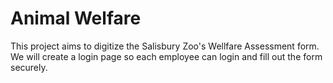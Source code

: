 # Animal Welfare
This project aims to digitize the Salisbury Zoo's Wellfare Assessment form. We will create a login page so each employee can login and fill out the form securely.
